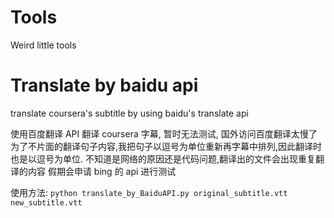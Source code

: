 # Tools
Weird little tools

# Translate by baidu api
translate coursera's subtitle by using baidu's translate api

使用百度翻译 API 翻译 coursera 字幕, 暂时无法测试, 国外访问百度翻译太慢了
为了不片面的翻译句子内容,我把句子以逗号为单位重新再字幕中排列,因此翻译时也是以逗号为单位.
不知道是网络的原因还是代码问题,翻译出的文件会出现重复翻译的内容
假期会申请 bing 的 api 进行测试

使用方法:
`python translate_by_BaiduAPI.py original_subtitle.vtt new_subtitle.vtt`
